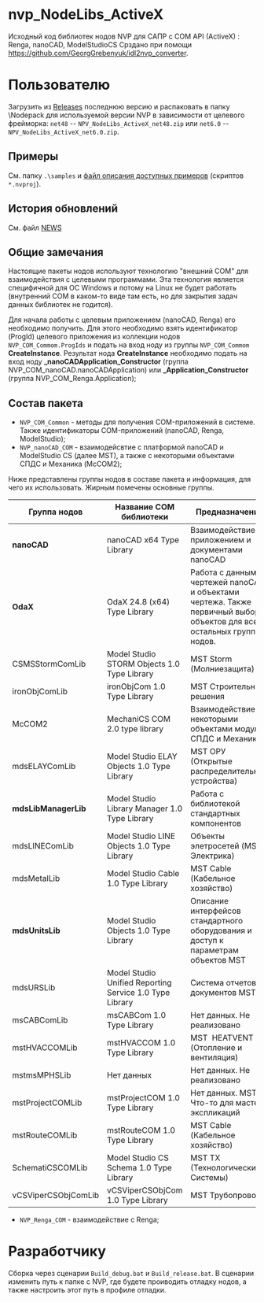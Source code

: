# nvp_NodeLibs_ActiveX

Исходный код библиотек нодов NVP для САПР с COM API (ActiveX) : Renga, nanoCAD, ModelStudioCS
Срздано при помощи https://github.com/GeorgGrebenyuk/idl2nvp_converter.

# Пользователю

Загрузить из [Releases](https://github.com/GeorgGrebenyuk/nvp_NodeLibs_ActiveX/releases/latest) последнюю версию и распаковать в папку \Nodepack для используемой версии NVP в зависимости от целевого фрейморка: `net48` -- `NPV_NodeLibs_ActiveX_net48.zip` или `net6.0` -- `NPV_NodeLibs_ActiveX_net6.0.zip`. 

## Примеры

См. папку `.\samples` и [файл описания доступных примеров](./samples/SAMPLES_README.md) (скриптов `*.nvproj`).

## История обновлений

См. файл [NEWS](./NEWS.md)

## Общие замечания

Настоящие пакеты нодов используют технологию "внешний COM" для взаимодействия с целевыми программами. Эта технология является специфичной для ОС Windows и потому на Linux не будет работать (внутренний COM в каком-то виде там есть, но для закрытия задач данных библиотек не годится).

Для начала работы с целевым приложением (nanoCAD, Renga) его необходимо получить. Для этого необходимо взять идентификатор (ProgId) целевого приложения из коллекции нодов `NVP_COM_Commom.ProgIds` и подать на вход ноду из группы `NVP_COM_Commom` **CreateInstance**. Результат нода  **CreateInstance** необходимо подать на вход ноду **\_nanoCADApplication_Constructor** (группа NVP_COM_nanoCAD.nanoCADApplication) или **\_Application_Constructor** (группа NVP_COM_Renga.Application);

## Состав пакета

* `NVP_COM_Common` - методы для получения COM-приложений в системе. Также идентификаторы COM-приложений (nanoCAD, Renga, ModelStudio);
* `NVP_nanoCAD_COM` - взаимодейсвтие с платформой nanoCAD и ModelStudio CS (далее MST), а также с некоторыми объектами СПДС и Механика (McCOM2);

Ниже представлены группы нодов в составе пакета и информация, для чего их использовать. Жирным помечены основные группы.

| **Группа нодов**     | **Название COM библиотеки**                             | **Предназначение**                                                                                                    |
| -------------------- | ------------------------------------------------------- | --------------------------------------------------------------------------------------------------------------------- |
| **nanoCAD**          | nanoCAD x64 Type Library                                | Взаимодействие с приложением и документами nanoCAD                                                                    |
| **OdaX**             | OdaX 24.8 (x64) Type Library                            | Работа с данными чертежей nanoCAD и объектами чертежа. Также первичный выбор объектов для всех остальных групп нодов. |
| CSMSStormComLib      | Model Studio STORM Objects 1.0 Type Library             | MST Storm (Молниезащита)                                                                                              |
| ironObjComLib        | ironObjCom 1.0 Type Library                             | MST Строительные решения                                                                                              |
| McCOM2               | MechaniCS COM 2.0 type library                          | Взаимодействие с некоторыми объектами модулей СПДС и Механика                                                         |
| mdsELAYComLib        | Model Studio ELAY Objects 1.0 Type Library              | MST ОРУ (Открытые распределительные устройства)                                                                       |
| **mdsLibManagerLib** | Model Studio Library Manager 1.0 Type Library           | Работа с библиотекой стандартных компонентов                                                                          |
| mdsLINEComLib        | Model Studio LINE Objects 1.0 Type Library              | Объекты элетросетей (MST Электрика)                                                                                   |
| mdsMetalLib          | Model Studio Cable 1.0 Type Library                     | MST Cable (Кабельное хозяйство)                                                                                       |
| **mdsUnitsLib**      | Model Studio Objects 1.0 Type Library                   | Описание интерфейсов стандартного оборудования и доступ к параметрам объектов MST                                     |
| mdsURSLib            | Model Studio Unified Reporting Service 1.0 Type Library | Система отчетов и документов MST                                                                                      |
| msCABComLib          | msCABCom 1.0 Type Library                               | Нет данных. Не реализовано                                                                                            |
| mstHVACCOMLib        | mstHVACCOM 1.0 Type Library                             | MST  HEATVENT (Отопление и вентиляция)                                                                                |
| mstmsMPHSLib         | Нет данных                                              | Нет данных. Не реализовано                                                                                            |
| mstProjectCOMLib     | mstProjectCOM 1.0 Type Library                          | Нет данных. MST Что-то для мастера экспликаций                                                                        |
| mstRouteCOMLib       | mstRouteCOM 1.0 Type Library                            | MST Cable (Кабельное хозяйство)                                                                                       |
| SchematiCSCOMLib     | Model Studio CS Schema 1.0 Type Library                 | MST ТХ (Технологические Системы)                                                                                      |
| vCSViperCSObjComLib  | vCSViperCSObjCom 1.0 Type Library                       | MST Трубопроводы                                                                                                      |

* `NVP_Renga_COM` - взаимодействие с Renga;

# Разработчику

Сборка через сценарии `Build_debug.bat` и `Build_release.bat`. В сценарии изменить путь к папке с NVP, где будете проиводить отладку нодов, а также настроить этот путь в профиле отладки.